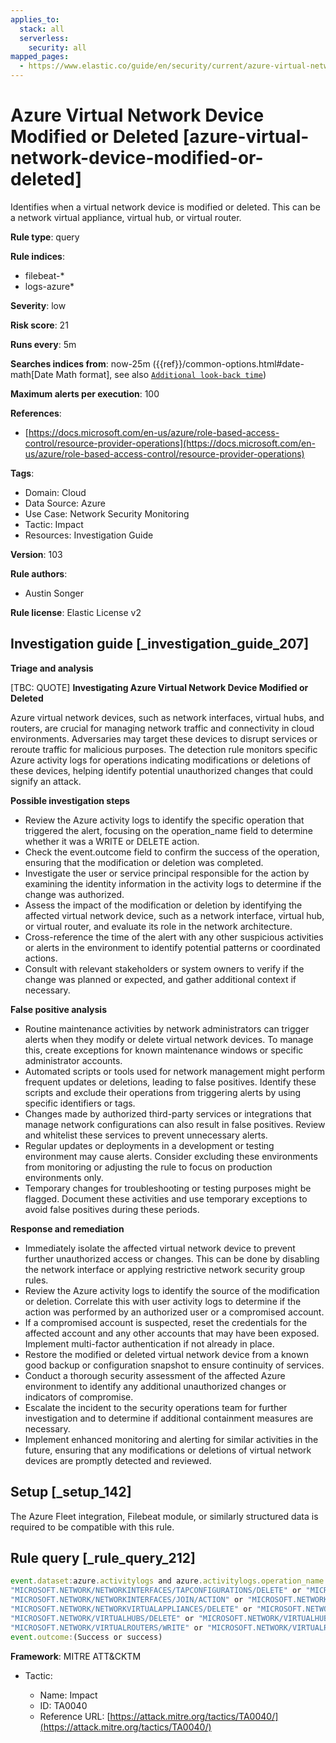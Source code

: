 ```yaml
---
applies_to:
  stack: all
  serverless:
    security: all
mapped_pages:
  - https://www.elastic.co/guide/en/security/current/azure-virtual-network-device-modified-or-deleted.html
---
```


# Azure Virtual Network Device Modified or Deleted [azure-virtual-network-device-modified-or-deleted]

Identifies when a virtual network device is modified or deleted. This can be a network virtual appliance, virtual hub, or virtual router.

**Rule type**: query

**Rule indices**:

* filebeat-*
* logs-azure*

**Severity**: low

**Risk score**: 21

**Runs every**: 5m

**Searches indices from**: now-25m ({{ref}}/common-options.html#date-math[Date Math format], see also [`Additional look-back time`](docs-content://solutions/security/detect-and-alert/create-detection-rule.md#rule-schedule))

**Maximum alerts per execution**: 100

**References**:

* [https://docs.microsoft.com/en-us/azure/role-based-access-control/resource-provider-operations](https://docs.microsoft.com/en-us/azure/role-based-access-control/resource-provider-operations)

**Tags**:

* Domain: Cloud
* Data Source: Azure
* Use Case: Network Security Monitoring
* Tactic: Impact
* Resources: Investigation Guide

**Version**: 103

**Rule authors**:

* Austin Songer

**Rule license**: Elastic License v2

## Investigation guide [_investigation_guide_207]

**Triage and analysis**

[TBC: QUOTE]
**Investigating Azure Virtual Network Device Modified or Deleted**

Azure virtual network devices, such as network interfaces, virtual hubs, and routers, are crucial for managing network traffic and connectivity in cloud environments. Adversaries may target these devices to disrupt services or reroute traffic for malicious purposes. The detection rule monitors specific Azure activity logs for operations indicating modifications or deletions of these devices, helping identify potential unauthorized changes that could signify an attack.

**Possible investigation steps**

* Review the Azure activity logs to identify the specific operation that triggered the alert, focusing on the operation_name field to determine whether it was a WRITE or DELETE action.
* Check the event.outcome field to confirm the success of the operation, ensuring that the modification or deletion was completed.
* Investigate the user or service principal responsible for the action by examining the identity information in the activity logs to determine if the change was authorized.
* Assess the impact of the modification or deletion by identifying the affected virtual network device, such as a network interface, virtual hub, or virtual router, and evaluate its role in the network architecture.
* Cross-reference the time of the alert with any other suspicious activities or alerts in the environment to identify potential patterns or coordinated actions.
* Consult with relevant stakeholders or system owners to verify if the change was planned or expected, and gather additional context if necessary.

**False positive analysis**

* Routine maintenance activities by network administrators can trigger alerts when they modify or delete virtual network devices. To manage this, create exceptions for known maintenance windows or specific administrator accounts.
* Automated scripts or tools used for network management might perform frequent updates or deletions, leading to false positives. Identify these scripts and exclude their operations from triggering alerts by using specific identifiers or tags.
* Changes made by authorized third-party services or integrations that manage network configurations can also result in false positives. Review and whitelist these services to prevent unnecessary alerts.
* Regular updates or deployments in a development or testing environment may cause alerts. Consider excluding these environments from monitoring or adjusting the rule to focus on production environments only.
* Temporary changes for troubleshooting or testing purposes might be flagged. Document these activities and use temporary exceptions to avoid false positives during these periods.

**Response and remediation**

* Immediately isolate the affected virtual network device to prevent further unauthorized access or changes. This can be done by disabling the network interface or applying restrictive network security group rules.
* Review the Azure activity logs to identify the source of the modification or deletion. Correlate this with user activity logs to determine if the action was performed by an authorized user or a compromised account.
* If a compromised account is suspected, reset the credentials for the affected account and any other accounts that may have been exposed. Implement multi-factor authentication if not already in place.
* Restore the modified or deleted virtual network device from a known good backup or configuration snapshot to ensure continuity of services.
* Conduct a thorough security assessment of the affected Azure environment to identify any additional unauthorized changes or indicators of compromise.
* Escalate the incident to the security operations team for further investigation and to determine if additional containment measures are necessary.
* Implement enhanced monitoring and alerting for similar activities in the future, ensuring that any modifications or deletions of virtual network devices are promptly detected and reviewed.


## Setup [_setup_142]

The Azure Fleet integration, Filebeat module, or similarly structured data is required to be compatible with this rule.


## Rule query [_rule_query_212]

```js
event.dataset:azure.activitylogs and azure.activitylogs.operation_name:("MICROSOFT.NETWORK/NETWORKINTERFACES/TAPCONFIGURATIONS/WRITE" or
"MICROSOFT.NETWORK/NETWORKINTERFACES/TAPCONFIGURATIONS/DELETE" or "MICROSOFT.NETWORK/NETWORKINTERFACES/WRITE" or
"MICROSOFT.NETWORK/NETWORKINTERFACES/JOIN/ACTION" or "MICROSOFT.NETWORK/NETWORKINTERFACES/DELETE" or
"MICROSOFT.NETWORK/NETWORKVIRTUALAPPLIANCES/DELETE" or "MICROSOFT.NETWORK/NETWORKVIRTUALAPPLIANCES/WRITE" or
"MICROSOFT.NETWORK/VIRTUALHUBS/DELETE" or "MICROSOFT.NETWORK/VIRTUALHUBS/WRITE" or
"MICROSOFT.NETWORK/VIRTUALROUTERS/WRITE" or "MICROSOFT.NETWORK/VIRTUALROUTERS/DELETE") and
event.outcome:(Success or success)
```

**Framework**: MITRE ATT&CKTM

* Tactic:

    * Name: Impact
    * ID: TA0040
    * Reference URL: [https://attack.mitre.org/tactics/TA0040/](https://attack.mitre.org/tactics/TA0040/)



